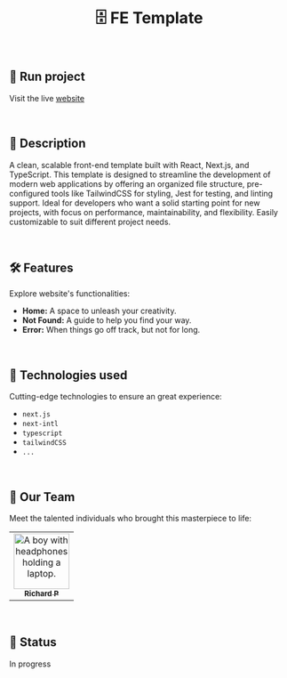 <h1 align="center">🗄️ FE Template</h1>

<br>

## 🚀 Run project

Visit the live [website](https://fetemplate.vercel.app)

<br>

## 📝 Description

A clean, scalable front-end template built with React, Next.js, and TypeScript. This template is designed to streamline the development of modern web applications by offering an organized file structure, pre-configured tools like TailwindCSS for styling, Jest for testing, and linting support. Ideal for developers who want a solid starting point for new projects, with focus on performance, maintainability, and flexibility. Easily customizable to suit different project needs.

<br/>

## 🛠️ Features

Explore website's functionalities:

- **Home:** A space to unleash your creativity.
- **Not Found:** A guide to help you find your way.
- **Error:** When things go off track, but not for long.

<br/>

## 🔧 Technologies used

Cutting-edge technologies to ensure an great experience:

- `next.js`
- `next-intl`
- `typescript`
- `tailwindCSS`
- `...`

<br>

## 🤝 Our Team

Meet the talented individuals who brought this masterpiece to life:

<table>
  <tr>
    <td align="center">
      <a href="https://github.com/Richard-Passos">
        <img src="https://img.freepik.com/vetores-premium/desenho-de-desenho-animado-de-um-programador_29937-8176.jpg" width="100px;" alt="A boy with headphones holding a laptop."/><br>
        <sub>
          <b>Richard P</b>
        </sub>
      </a>
    </td>
  </tr>
</table>

<br>

## 🎯 Status

In progress
